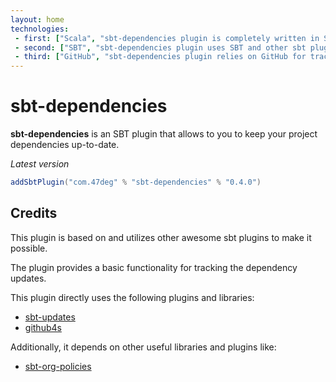 ```yaml
---
layout: home
technologies:
 - first: ["Scala", "sbt-dependencies plugin is completely written in Scala"]
 - second: ["SBT", "sbt-dependencies plugin uses SBT and other sbt plugins"]
 - third: ["GitHub", "sbt-dependencies plugin relies on GitHub for tracking the dependency updates"]
---
```


# sbt-dependencies

**sbt-dependencies** is an SBT plugin that allows to you to keep your project dependencies up-to-date.

*Latest version*

[comment]: # (Start Replace)
```scala
addSbtPlugin("com.47deg" % "sbt-dependencies" % "0.4.0")
```

[comment]: # (End Replace)

## Credits

This plugin is based on and utilizes other awesome sbt plugins to make it possible.

The plugin provides a basic functionality for tracking the dependency updates.

This plugin directly uses the following plugins and libraries:

* [sbt-updates](https://github.com/rtimush/sbt-updates)
* [github4s](https://github.com/47deg/github4s)

Additionally, it depends on other useful libraries and plugins like:

* [sbt-org-policies](https://github.com/47deg/sbt-org-policies)